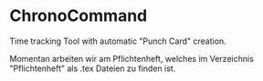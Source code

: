 # ChronoCommand
Time tracking Tool with automatic "Punch Card" creation. 

Momentan arbeiten wir am Pflichtenheft, welches im Verzeichnis "Pflichtenheft" als .tex Dateien zu finden ist.
